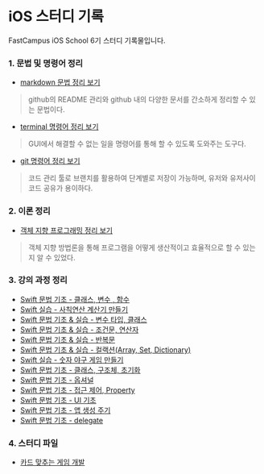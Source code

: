 # iOS 스터디 기록

FastCampus iOS School 6기 스터디 기록물입니다.


### 1. 문법 및 명령어 정리
*  [markdown 문법 정리 보기](/Class/markdown_study.md "markdown 문법 정리")
  > github의 README 관리와 github 내의 다양한 문서를 간소하게 정리할 수 있는 문법이다.
 
*  [terminal 명령어 정리 보기](/Class/terminal_study.md "terminal 명령어 정리")
  > GUI에서 해결할 수 없는 일을 명령어를 통해 할 수 있도록 도와주는 도구다.

*  [git 명령어 정리 보기](/Class/git_study.md "git 명령어 정리")
  > 코드 관리 툴로 브랜치를 활용하여 단계별로 저장이 가능하며, 유저와 유저사이 코드 공유가 용이하다.

### 2. 이론 정리
*  [객체 지향 프로그래밍 정리 보기](/Class/180110_programing.md "객체 지향 프로그래밍 정리 ")
  > 객체 지향 방법론을 통해 프로그램을 어떻게 생산적이고 효율적으로 할 수 있는지 알 수 있었다.

### 3. 강의 과정 정리
*  [Swift 문법 기초 - 클래스, 변수 , 함수](/Practice/180111_functest.md "Swift 문법 기초 - 18.01.11")
*  [Swift 실습 - 사칙연산 계산기 만들기](/Practice/180112_calculator.md "Swift 실습 - 18.01.12")
*  [Swift 문법 기초 & 실습 - 변수 타입, 클래스](/Practice/180115_varnfunc.md "Swift 실습 - 18.01.15")
*  [Swift 문법 기초 & 실습 - 조건문, 연산자](/Practice/180116_ifnswitch.md "Swift 실습 - 18.01.16")
*  [Swift 문법 기초 & 실습 - 반복문](/Practice/180118_fornwhile.md "Swift 실습 - 18.01.18")
*  [Swift 문법 기초 & 실습 - 컬랙션(Array, Set, Dictionary)](/Practice/180119_collection.md "Swift 실습 - 18.01.19")
*  [Swift 실습 - 숫자 야구 게임 만들기](/Practice/180122_baseball.md "Swift 실습 - 18.01.22")
*  [Swift 문법 기초 - 클래스, 구조체, 초기화](/Practice/180123_class.md "Swift 실습 - 18.01.26")
*  [Swift 문법 기초 - 옵셔널](/Practice/180125_optional.md "Swift 실습 - 18.01.25")
*  [Swift 문법 기초 - 접근 제어, Property](/Practice/180126_accesscontrol.md "Swift 실습 - 18.01.26")
*  [Swift 문법 기초 - UI 기초](/Practice/1180201_uibase.md "Swift 실습 - 18.02.01")
*  [Swift 문법 기초 - 앱 생성 주기](/Practice/180205_applifecycle.md "Swift 실습 - 18.02.05")
*  [Swift 문법 기초 - delegate](/Practice/180206_delegate.md "Swift 실습 - 18.02.06")

### 4. 스터디 파일
*  [카드 맞추는 게임 개발](https://github.com/solchan87/CardMatching "Swift 개발 - 18.02.04")
